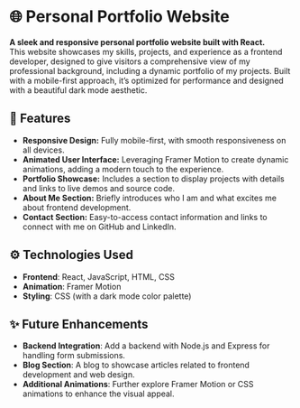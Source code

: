 # 🌐 Personal Portfolio Website

**A sleek and responsive personal portfolio website built with React.**  
This website showcases my skills, projects, and experience as a frontend developer, designed to give visitors a comprehensive view of my professional background, including a dynamic portfolio of my projects. Built with a mobile-first approach, it’s optimized for performance and designed with a beautiful dark mode aesthetic.

<!-- ## 🖥️ Demo

[Live Demo of Portfolio](#) – _(Replace # with your live deployment link, if available)_ -->

## 🚀 Features

- **Responsive Design:** Fully mobile-first, with smooth responsiveness on all devices.
- **Animated User Interface:** Leveraging Framer Motion to create dynamic animations, adding a modern touch to the experience.
- **Portfolio Showcase:** Includes a section to display projects with details and links to live demos and source code.
- **About Me Section:** Briefly introduces who I am and what excites me about frontend development.
- **Contact Section:** Easy-to-access contact information and links to connect with me on GitHub and LinkedIn.

## ⚙️ Technologies Used

- **Frontend**: React, JavaScript, HTML, CSS
- **Animation**: Framer Motion
- **Styling**: CSS (with a dark mode color palette)

<!-- ## 📸 Screenshots

_(Add screenshots here to give visitors a visual overview)_ -->

## ✨ Future Enhancements

- **Backend Integration**: Add a backend with Node.js and Express for handling form submissions.
- **Blog Section**: A blog to showcase articles related to frontend development and web design.
- **Additional Animations**: Further explore Framer Motion or CSS animations to enhance the visual appeal.
